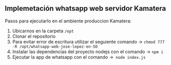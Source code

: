 #

## Implemetación whatsapp web servidor Kamatera

Pasos para ejecutarlo en el ambiente produccion Kamatera:


1. Ubicarnos en la carpeta `/opt`
2. Clonar el repositorio
3. Para evitar error de escritura utilizar el seguiente comando ->
   `chmod 777 -R /opt/whatsapp-web-jose-lopez-en-SO`
4. Instalar las dependencias del proyecto nodejs con el comando -> `npm i`
5. Ejecutar la app de whatsapp con el comando ->` node index.js`
